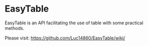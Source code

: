 EasyTable
=========

EasyTable is an API facilitating the use of table with some practical methods.

Please visit: https://github.com/Luc14860/EasyTable/wiki/

